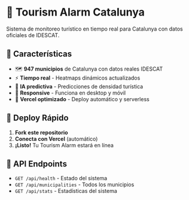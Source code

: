 # 🚨 Tourism Alarm Catalunya

Sistema de monitoreo turístico en tiempo real para Catalunya con datos oficiales de IDESCAT.

## 🌟 Características

- 🗺️ **947 municipios** de Catalunya con datos reales IDESCAT
- ⚡ **Tiempo real** - Heatmaps dinámicos actualizados
- 🤖 **IA predictiva** - Predicciones de densidad turística
- 📱 **Responsive** - Funciona en desktop y móvil
- 🚀 **Vercel optimizado** - Deploy automático y serverless

## 🚀 Deploy Rápido

1. **Fork este repositorio**
2. **Conecta con Vercel** (automático)
3. **¡Listo!** Tu Tourism Alarm estará en línea

## 📡 API Endpoints

- `GET /api/health` - Estado del sistema
- `GET /api/municipalities` - Todos los municipios
- `GET /api/stats` - Estadísticas del sistema
